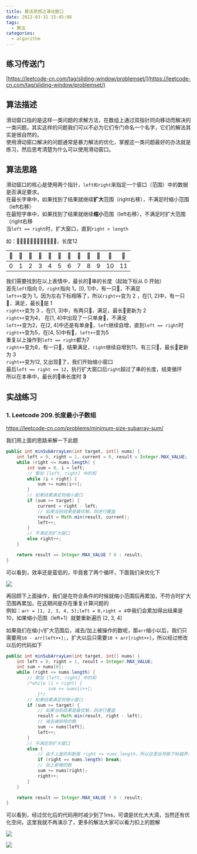```yaml
---
title: 算法思想之滑动窗口
date: 2022-03-31 15:45:08
tags: 
  - 算法
categories: 
  - algorithm
---
```


## 练习传送门
[https://leetcode-cn.com/tag/sliding-window/problemset/](https://leetcode-cn.com/tag/sliding-window/problemset/)


## 算法描述
滑动窗口指的是这样一类问题的求解方法，在数组上通过双指针同向移动而解决的一类问题。其实这样的问题我们可以不必为它们专门命名一个名字，它们的解法其实是很自然的。  
使用滑动窗口解决的问题通常是暴力解法的优化，掌握这一类问题最好的办法就是练习，然后思考清楚为什么可以使用滑动窗口。

## 算法思路
滑动窗口的核心是使用两个指针，`left和right`来指定一个窗口（范围）中的数据是否满足要求。  
在最长字串中，如果找到了结果就继续**扩大**范围（right右移），不满足时缩小范围（left右移）  
在最短字串中，如果找到了结果就继续**缩小**范围（left右移），不满足时扩大范围（right右移  
当`left == right`时，扩大窗口，直到`right > length` 

如：🐶🐷🐷🐶🐶🐷🐶🐶🐷🐷🐷🐶，长度12 

| 🐶 | 🐷 | 🐷 | 🐶 | 🐶 | 🐷 | 🐶 | 🐶 | 🐷 | 🐷 | 🐷 | 🐶 |
| ---- | ---- | ---- | ---- | ---- | ---- | ---- | ---- | ---- | ---- | ---- | ---- |
| 0 | 1 | 2 | 3 | 4 | 5 | 6 | 7 | 8 | 9 | 10 | 11 |

我们需要找到在以上表情中，最长的🐷串的长度（起始下标从 0 开始）  
首先`left`指向 0，`right`指向 1，[0, 1]中，有一只🐶，不满足  
`left++`变为 1，因为左右下标相等了，所以`right++`变为 2 ，在[1, 2]中，有一只🐷，满足，最长🐷是 1  
`right++`变为 3 ，在[1, 3]中，有两只🐷，满足，最长🐷更新为 2  
`right++`变为4， 在[1, 4]中出现了一只单身🐶，不满足  
`left++`变为2，在[2, 4]中还是有单身🐶，`left`继续自增，直到`left == right`时  
`right++`变为5，在[4, 5]中有🐶，`left++`变为5  
重复以上操作到`left == right`都为7  
`right++`变为8，有一只🐷，结果满足，`right`继续自增到11，有三只🐷，最长🐷更新为 3  
`right++`变为12, 又出现🐶了，我们开始缩小窗口  
最后`left == right == 12`，执行扩大窗口后`right`超过了串的长度，结束循环  
所以在本串中，最长的🐷串长度时 **3**




## 实战练习

### 1. Leetcode 209.长度最小子数组
https://leetcode-cn.com/problems/minimum-size-subarray-sum/

我们用上面的思路来解一下此题

``` java
public int minSubArrayLen(int target, int[] nums) {
    int left = 0, right = 1, current = 0, result = Integer.MAX_VALUE;
    while (right <= nums.length) {
        int sum = 0, i = left;
        // 累加 [left, right] 中的和
        while (i < right) {
            sum += nums[i++];
        }
        // 如果结果满足则缩小窗口
        if (sum >= target) {
            current = right - left;
            // 如果当前结果是最优解，则进行覆盖
            result = Math.min(result, current);
            left++;
        }
        // 不满足则扩大窗口
        else right++;
    }

    return result == Integer.MAX_VALUE ? 0 : result;
}
```

可以看到，效率还是蛮低的，毕竟套了两个循环，下面我们来优化下

![](image-20220331184056858.png)

再回顾下上面操作，我们是在符合条件的时候就缩小范围后再累加，不符合时扩大范围再累加，在这期间是存在重复计算问题的  
例如：`arr = [1, 2, 3, 4, 5];left = 0,right = 4`中我们会累加得出结果是10，如果缩小范围（left+1）就要重新遍历 [2, 3, 4]

如果我们在缩小/扩大范围后，减去/加上被操作的数呢，那`arr`缩小以后，我们只需要用`10 - arr[left++];`，扩大以后只需要`10 + arr[right++]`，所以经过修改以后的代码如下

``` java
public int minSubArrayLen(int target, int[] nums) {
    int left = 0, right = 1, result = Integer.MAX_VALUE;
    int sum = nums[0];
    while (right <= nums.length) {
        // 累加 [left, right] 中的和
        /*while (i < right) {
                sum += nums[i++];
            }*/
        // 如果结果满足则缩小窗口
        if (sum >= target) {
            // 如果当前结果是最优解，则进行覆盖
            result = Math.min(result, right - left);
            // 减去被排除的数
            sum -= nums[left];
            left++;
        }
        // 不满足则扩大窗口
        else {
            // 由于上面的判断是 right <= nums.length，所以这里会导致下标越界，需要特殊处理
            if (right == nums.length) break;
            // 加上新增的数
            sum += nums[right];
            right++;
        }
    }

    return result == Integer.MAX_VALUE ? 0 : result;
}
```

可以看到，经过优化后的代码用时减少到了1ms，可谓是优化大大滴，当然还有优化空间，这里我就不再演示了，更多的解法大家可以看力扣上的题解

![](image-20220331193247716.png)



![](https://dl4.weshineapp.com/gif/20210225/1510df29d76e6d2c3485423a58cffc60.gif?f=micro_)




